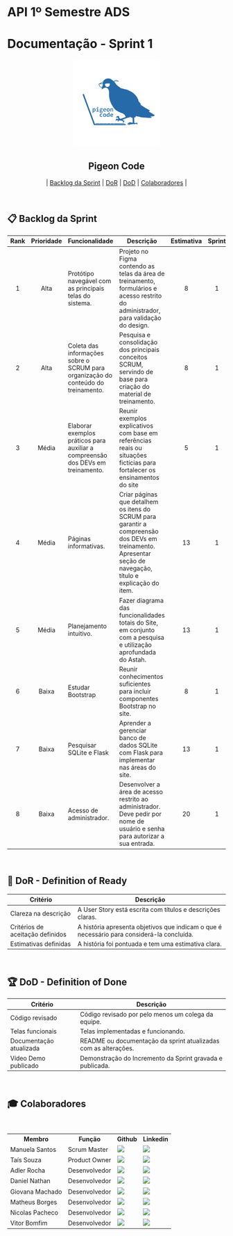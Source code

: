 # API 1º Semestre ADS

# Documentação - Sprint 1

<p align="center">
      <img src="../../img/logo-PigeonCode.png" alt="logo da equipe Pigeon Code" width="200">
      <h2 align="center"> Pigeon Code </h2>
</p>

<p align="center">
  | <a href ="#backlog-sprint"> Backlog da Sprint</a>  |   
  <a href ="#dor"> DoR</a> |
  <a href ="#dod"> DoD</a> |
  <a href ="#colaboradores"> Colaboradores</a> |
</p>
<br>

## 📋 Backlog da Sprint <a id="backlog-sprint"></a>

| Rank | Prioridade | Funcionalidade                                                                    | Descrição                                                                                                                                                     | Estimativa | Sprint |   Compromisso    |
| :--: | :--------: | --------------------------------------------------------------------------------- | ------------------------------------------------------------------------------------------------------------------------------------------------------------- | :--------: | :----: | :--------------: |
|  1   |    Alta    | Protótipo navegável com as principais telas do sistema.                           | Projeto no Figma contendo as telas da área de treinamento, formulários e acesso restrito do administrador, para validação do design.                          |     8      |   1    | Meta Obrigatória |
|  2   |    Alta    | Coleta das informações sobre o SCRUM para organização do conteúdo do treinamento. | Pesquisa e consolidação dos principais conceitos SCRUM, servindo de base para criação do material de treinamento.                                             |     8      |   1    | Meta Obrigatória |
|  3   |   Média    | Elaborar exemplos práticos para auxiliar a compreensão dos DEVs em treinamento.   | Reunir exemplos explicativos com base em referências reais ou situações fictícias para fortalecer os ensinamentos do site                                     |     5      |   1    | Meta Obrigatória |
|  4   |   Média    | Páginas informativas.                                                             | Criar páginas que detalhem os itens do SCRUM para garantir a compreensão dos DEVs em treinamento. Apresentar seção de navegação, título e explicação do item. |     13     |   1    | Meta Obrigatória |
|  5   |   Média    | Planejamento intuitivo.                                                           | Fazer diagrama das funcionalidades totais do Site, em conjunto com a pesquisa e utilização aprofundada do Astah.                                              |     13     |   1    | Meta Obrigatória |
|  6   |   Baixa    | Estudar Bootstrap                                                                 | Reunir conhecimentos suficientes para incluir componentes Bootstrap no site.                                                                                  |     8      |   1    |   Complementar   |
|  7   |   Baixa    | Pesquisar SQLite e Flask                                                          | Aprender a gerenciar banco de dados SQLite com Flask para implementar nas áreas do site.                                                                      |     13     |   1    |   Complementar   |
|  8   |   Baixa    | Acesso de administrador.                                                          | Desenvolver a área de acesso restrito ao administrador. Deve pedir por nome de usuário e senha para autorizar a sua entrada.                                  |     20     |   1    |   Complementar   |

<br>

## 📝 DoR - Definition of Ready <a id="dor"></a>

| Critério                         | Descrição                                                                                  |
| -------------------------------- | ------------------------------------------------------------------------------------------ |
| Clareza na descrição             | A User Story está escrita com títulos e descrições claras.                                 |
| Critérios de aceitação definidos | A história apresenta objetivos que indicam o que é necessário para considerá-la concluída. |
| Estimativas definidas            | A história foi pontuada e tem uma estimativa clara.                                        |

<br>

## 🏆 DoD - Definition of Done <a id="dod"></a>

| Critério                | Descrição                                                       |
| ----------------------- | --------------------------------------------------------------- |
| Código revisado         | Código revisado por pelo menos um colega da equipe.             |
| Telas funcionais        | Telas implementadas e funcionando.                              |
| Documentação atualizada | README ou documentação da sprint atualizadas com as alterações. |
| Vídeo Demo publicado    | Demonstração do Incremento da Sprint gravada e publicada.       |

<br>

## 🎓 Colaboradores <a id="colaboradores"></a>

<div align="center">
  <table>
    <tr>
      <th>Membro</th>
      <th>Função</th>
      <th>Github</th>
      <th>Linkedin</th>
    </tr>
    <tr>
      <td>Manuela Santos</td>
      <td>Scrum Master</td>
      <td><a href="https://github.com/manuoops"><img src="https://img.shields.io/badge/GitHub-100000?style=for-the-badge&logo=github&logoColor=white"></a></td>
      <td><a href="https://www.linkedin.com/in/manuela-santos-098797351/"><img src="https://img.shields.io/badge/LinkedIn-0077B5?style=for-the-badge&logo=linkedin&logoColor=white"></a></td>
    </tr>
    <tr>
      <td>Taís Souza</td>
      <td>Product Owner</td>
      <td><a href="https://github.com/tat4Souza"><img src="https://img.shields.io/badge/GitHub-100000?style=for-the-badge&logo=github&logoColor=white"></a></td>
      <td><a href="https://www.linkedin.com/in/tais-f-souza"><img src="https://img.shields.io/badge/LinkedIn-0077B5?style=for-the-badge&logo=linkedin&logoColor=white"></a></td>
    </tr>
    <tr>
      <td>Adler Rocha</td>
      <td>Desenvolvedor</td>
      <td><a href="https://github.com/AdlerR101"><img src="https://img.shields.io/badge/GitHub-100000?style=for-the-badge&logo=github&logoColor=white"></a></td>
      <td><a href="https://www.linkedin.com/in/adler-rocha-a98480216"><img src="https://img.shields.io/badge/LinkedIn-0077B5?style=for-the-badge&logo=linkedin&logoColor=white"></a></td>
    </tr>
    <tr>
      <td>Daniel Nathan</td>
      <td>Desenvolvedor</td>
      <td><a href="https://github.com/Danithan"><img src="https://img.shields.io/badge/GitHub-100000?style=for-the-badge&logo=github&logoColor=white"></a></td>
      <td><a href="https://www.linkedin.com/in/daniel-leite-28220b384/"><img src="https://img.shields.io/badge/LinkedIn-0077B5?style=for-the-badge&logo=linkedin&logoColor=white"></a></td>
    </tr>
     <tr>
      <td>Giovana Machado</td>
      <td>Desenvolvedor</td>
      <td><a href="https://github.com/giovana777"><img src="https://img.shields.io/badge/GitHub-100000?style=for-the-badge&logo=github&logoColor=white"></a></td>
      <td><a href="https://www.linkedin.com/in/giovana-machado-49b017384/"><img src="https://img.shields.io/badge/LinkedIn-0077B5?style=for-the-badge&logo=linkedin&logoColor=white"></a></td>
    </tr>
     <tr>
      <td>Matheus Borges</td>
      <td>Desenvolvedor</td>
      <td><a href="https://github.com/MGBorgess"><img src="https://img.shields.io/badge/GitHub-100000?style=for-the-badge&logo=github&logoColor=white"></a></td>
      <td><a href="https://www.linkedin.com/in/matheus-de-oliveira-b68bbb383"><img src="https://img.shields.io/badge/LinkedIn-0077B5?style=for-the-badge&logo=linkedin&logoColor=white"></a></td>
    </tr>
    <tr>
    <td>Nicolas Pacheco</td>
      <td>Desenvolvedor</td>
      <td><a href="https://github.com/Nocholas0"><img src="https://img.shields.io/badge/GitHub-100000?style=for-the-badge&logo=github&logoColor=white"></a></td>
      <td><a href="https://www.linkedin.com/in/nicolas-santos-pacheco-591216287/?utm_source=share&utm_campaign=sha…"><img src="https://img.shields.io/badge/LinkedIn-0077B5?style=for-the-badge&logo=linkedin&logoColor=white"></a></td>
    </tr>
    <tr>
      <td>Vitor Bomfim </td>
      <td>Desenvolvedor</td>
      <td><a href="https://github.com/VitorBomfim-12"><img src="https://img.shields.io/badge/GitHub-100000?style=for-the-badge&logo=github&logoColor=white"></a></td>
      <td><a href="https://www.linkedin.com/in/vitor-bomfim-122339289/"><img src="https://img.shields.io/badge/LinkedIn-0077B5?style=for-the-badge&logo=linkedin&logoColor=white"></a></td>
    </tr>
    <tr>
  </table>
</div>

